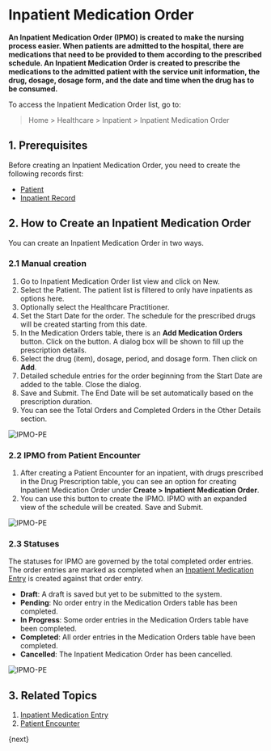 <!-- add-breadcrumbs -->
# Inpatient Medication Order

**An Inpatient Medication Order (IPMO) is created to make the nursing process easier. When patients are admitted to the hospital, there are medications that need to be provided to them according to the prescribed schedule. An Inpatient Medication Order is created to prescribe the medications to the admitted patient with the service unit information, the drug, dosage, dosage form, and the date and time when the drug has to be consumed.**

To access the Inpatient Medication Order list, go to:

> Home > Healthcare > Inpatient > Inpatient Medication Order

## 1. Prerequisites

Before creating an Inpatient Medication Order, you need to create the following records first:

* [Patient](/docs/v12/user/manual/en/healthcare/patient)
* [Inpatient Record](/docs/v12/user/manual/en/healthcare/inpatient_record)

## 2. How to Create an Inpatient Medication Order

You can create an Inpatient Medication Order in two ways.

### 2.1 Manual creation

1. Go to Inpatient Medication Order list view and click on New.
2. Select the Patient. The patient list is filtered to only have inpatients as options here.
3. Optionally select the Healthcare Practitioner.
4. Set the Start Date for the order. The schedule for the prescribed drugs will be created starting from this date.
5. In the Medication Orders table, there is an **Add Medication Orders** button. Click on the button. A dialog box will be shown to fill up the prescription details.
6. Select the drug (item), dosage, period, and dosage form. Then click on **Add**.
7. Detailed schedule entries for the order beginning from the Start Date are added to the table. Close the dialog.
8. Save and Submit. The End Date will be set automatically based on the prescription duration.
9. You can see the Total Orders and Completed Orders in the Other Details section.

<img class="screenshot" alt="IPMO-PE" src="{{docs_base_url}}/assets/img/healthcare/ipmo-manual.gif">

### 2.2 IPMO from Patient Encounter

1. After creating a Patient Encounter for an inpatient, with drugs prescribed in the Drug Prescription table, you can see an option for creating Inpatient Medication Order under **Create > Inpatient Medication Order**.
2. You can use this button to create the IPMO. IPMO with an expanded view of the schedule will be created. Save and Submit.

<img class="screenshot" alt="IPMO-PE" src="{{docs_base_url}}/assets/img/healthcare/ipmo-pe.gif">

### 2.3 Statuses

The statuses for IPMO are governed by the total completed order entries. The order entries are marked as completed when an [Inpatient Medication Entry](/docs/v12/user/manual/en/healthcare/inpatient_medication_entry) is created against that order entry.

* **Draft**: A draft is saved but yet to be submitted to the system.
* **Pending**: No order entry in the Medication Orders table has been completed.
* **In Progress**: Some order entries in the Medication Orders table have been completed.
* **Completed**: All order entries in the Medication Orders table have been completed.
* **Cancelled**: The Inpatient Medication Order has been cancelled.

<img class="screenshot" alt="IPMO-PE" src="{{docs_base_url}}/assets/img/healthcare/ipmo-status.png">

## 3. Related Topics

1. [Inpatient Medication Entry](/docs/v12/user/manual/en/healthcare/inpatient_medication_entry)
1. [Patient Encounter](/docs/v12/user/manual/en/healthcare/patient_encounter)

{next}
